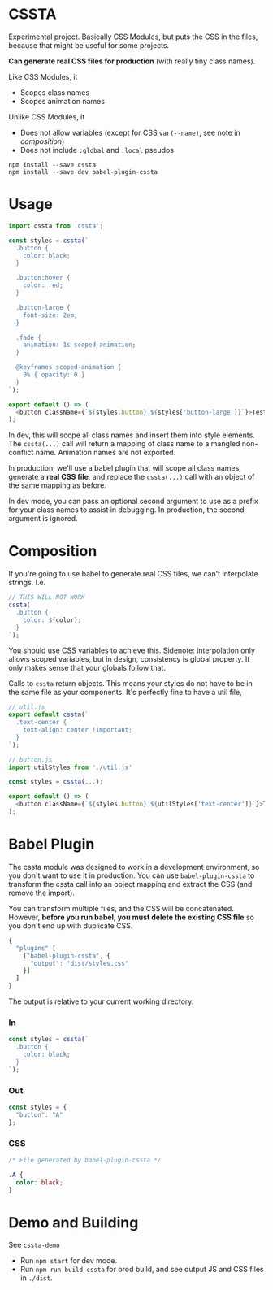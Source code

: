 # CSSTA

Experimental project. Basically CSS Modules, but puts the CSS in the files, because that might be useful for some projects.

**Can generate real CSS files for production** (with really tiny class names).

Like CSS Modules, it

* Scopes class names
* Scopes animation names

Unlike CSS Modules, it

* Does not allow variables (except for CSS `var(--name)`, see note in *composition*)
* Does not include `:global` and `:local` pseudos

```
npm install --save cssta
npm install --save-dev babel-plugin-cssta
```

# Usage

```js
import cssta from 'cssta';

const styles = cssta(`
  .button {
    color: black;
  }

  .button:hover {
    color: red;
  }

  .button-large {
    font-size: 2em;
  }

  .fade {
    animation: 1s scoped-animation;
  }

  @keyframes scoped-animation {
    0% { opacity: 0 }
  }
`);

export default () => (
  <button className={`${styles.button} ${styles['button-large']}`}>Test</button>
);
```

In dev, this will scope all class names and insert them into style elements. The `cssta(...)` call will return a mapping of class name to a mangled non-conflict name. Animation names are not exported.

In production, we'll use a babel plugin that will scope all class names, generate a **real CSS file**, and replace the `cssta(...)` call with an object of the same mapping as before.

In dev mode, you can pass an optional second argument to use as a prefix for your class names to assist in debugging. In production, the second argument is ignored.

# Composition

If you're going to use babel to generate real CSS files, we can't interpolate strings. I.e.

```js
// THIS WILL NOT WORK
cssta(`
  .button {
    color: ${color};
  }
`);
```

You should use CSS variables to achieve this. Sidenote: interpolation only allows scoped variables, but in design, consistency is global property. It only makes sense that your globals follow that.

Calls to `cssta` return objects. This means your styles do not have to be in the same file as your components. It's perfectly fine to have a util file,

```js
// util.js
export default cssta(`
  .text-center {
    text-align: center !important;
  }
`);

// button.js
import utilStyles from './util.js'

const styles = cssta(...);

export default () => (
  <button className={`${styles.button} ${utilStyles['text-center']}`}>Test</button>
);
```

# Babel Plugin

The cssta module was designed to work in a development environment, so you don't want to use it in production. You can use `babel-plugin-cssta` to transform the cssta call into an object mapping and extract the CSS (and remove the import).

You can transform multiple files, and the CSS will be concatenated. However, **before you run babel, you must delete the existing CSS file** so you don't end up with duplicate CSS.

```js
{
  "plugins" [
    ["babel-plugin-cssta", {
      "output": "dist/styles.css"
    }]
  ]
}
```

The output is relative to your current working directory.

### In

```js
const styles = cssta(`
  .button {
    color: black;
  }
`);
```

### Out

```js
const styles = {
  "button": "A"
};
```

### CSS

```css
/* File generated by babel-plugin-cssta */

.A {
  color: black;
}
```

# Demo and Building

See `cssta-demo`

* Run `npm start` for dev mode.
* Run `npm run build-cssta` for prod build, and see output JS and CSS files in `./dist`.
